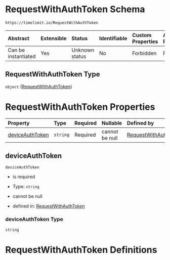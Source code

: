 # RequestWithAuthToken Schema

```txt
https://timelimit.io/RequestWithAuthToken
```



| Abstract            | Extensible | Status         | Identifiable | Custom Properties | Additional Properties | Access Restrictions | Defined In                                                                                  |
| :------------------ | :--------- | :------------- | :----------- | :---------------- | :-------------------- | :------------------ | :------------------------------------------------------------------------------------------ |
| Can be instantiated | Yes        | Unknown status | No           | Forbidden         | Forbidden             | none                | [RequestWithAuthToken.schema.json](RequestWithAuthToken.schema.json "open original schema") |

## RequestWithAuthToken Type

`object` ([RequestWithAuthToken](requestwithauthtoken.md))

# RequestWithAuthToken Properties

| Property                            | Type     | Required | Nullable       | Defined by                                                                                                                                         |
| :---------------------------------- | :------- | :------- | :------------- | :------------------------------------------------------------------------------------------------------------------------------------------------- |
| [deviceAuthToken](#deviceauthtoken) | `string` | Required | cannot be null | [RequestWithAuthToken](requestwithauthtoken-properties-deviceauthtoken.md "https://timelimit.io/RequestWithAuthToken#/properties/deviceAuthToken") |

## deviceAuthToken



`deviceAuthToken`

*   is required

*   Type: `string`

*   cannot be null

*   defined in: [RequestWithAuthToken](requestwithauthtoken-properties-deviceauthtoken.md "https://timelimit.io/RequestWithAuthToken#/properties/deviceAuthToken")

### deviceAuthToken Type

`string`

# RequestWithAuthToken Definitions
